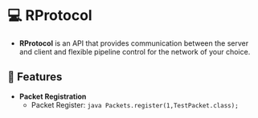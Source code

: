 # 💻 RProtocol
- **RProtocol** is an API that provides communication between the server and client and flexible pipeline control for the network of your choice.

## 🌳 Features
- **Packet Registration**
  - Packet Register:
  ```java Packets.register(1,TestPacket.class);```
